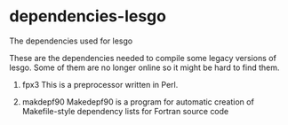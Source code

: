 # dependencies-lesgo
The dependencies used for lesgo

These are the dependencies needed to compile some legacy versions of lesgo.
Some of them are no longer online so it might be hard to find them.

1. fpx3
   This is a preprocessor written in Perl.

2. makdepf90
   Makedepf90 is a program for automatic creation of Makefile-style dependency lists for Fortran source code
